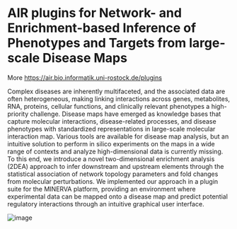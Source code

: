 # AIR plugins for Network- and Enrichment-based Inference of Phenotypes and Targets from large-scale Disease Maps

More https://air.bio.informatik.uni-rostock.de/plugins

Complex diseases are inherently multifaceted, and the associated data are often heterogeneous, making linking interactions across genes, metabolites, RNA, proteins, cellular functions, and clinically relevant phenotypes a high-priority challenge. Disease maps have emerged as knowledge bases that capture molecular interactions, disease-related processes, and disease phenotypes with standardized representations in large-scale molecular interaction map. Various tools are available for disease map analysis, but an intuitive solution to perform in silico experiments on the maps in a wide range of contexts and analyze high-dimensional data is currently missing. To this end, we introduce a novel two-dimensional enrichment analysis (2DEA) approach to infer downstream and upstream elements through the statistical association of network topology parameters and fold changes from molecular perturbations. We implemented our approach in a plugin suite for the MINERVA platform, providing an environment where experimental data can be mapped onto a disease map and predict potential regulatory interactions through an intuitive graphical user interface.

![image](https://user-images.githubusercontent.com/37984689/151831078-4988e298-015e-4f00-8d5e-39e06376bc7d.png)
